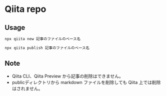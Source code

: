 # Qiita repo

## Usage

```sh
npx qiita new 記事のファイルのベース名

npx qiita publish 記事のファイルのベース名
```

## Note

- Qiita CLI、Qiita Preview から記事の削除はできません。
- publicディレクトリから markdown ファイルを削除しても Qiita 上では削除はされません。
